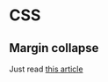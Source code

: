 # CSS

## Margin collapse
Just read [this article](https://www.joshwcomeau.com/css/rules-of-margin-collapse/)
